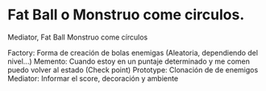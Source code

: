 # Fat Ball o Monstruo come circulos.
Mediator, 
Fat Ball
Monstruo come círculos


Factory: Forma de creación de bolas enemigas (Aleatoria, dependiendo del nivel...)
Memento: Cuando estoy en un puntaje determinado y me comen puedo volver al estado (Check point)
Prototype: Clonación de de enemigos
Mediator: Informar el score, decoración y ambiente
